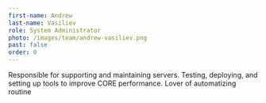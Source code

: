 ```yaml
---
first-name: Andrew
last-name: Vasiliev
role: System Administrator
photo: /images/team/andrew-vasiliev.png
past: false
order: 0
---
```

Responsible for supporting and maintaining servers. Testing, deploying, and setting up tools to improve CORE performance. Lover of automatizing routine